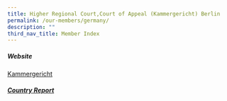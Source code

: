 ```yaml
---
title: Higher Regional Court,Court of Appeal (Kammergericht) Berlin
permalink: /our-members/germany/
description: ""
third_nav_title: Member Index
---
```

##### Website

[Kammergericht](https://www.berlin.de/gerichte/kammergericht/)


##### [Country Report](/files/kammergericht%20-%20country%20report.pdf)